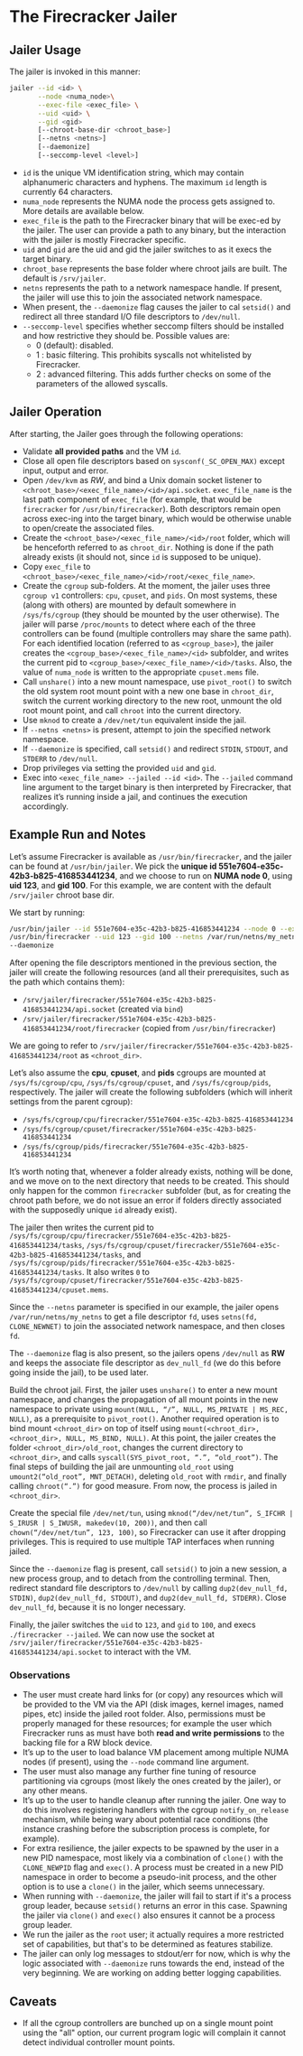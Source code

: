 # The Firecracker Jailer

## Jailer Usage

The jailer is invoked in this manner:

``` bash
jailer --id <id> \
       --node <numa_node>\
       --exec-file <exec_file> \
       --uid <uid> \
       --gid <gid>
       [--chroot-base-dir <chroot_base>]
       [--netns <netns>]
       [--daemonize]
       [--seccomp-level <level>]
```

- `id` is the unique VM identification string, which may contain alphanumeric
  characters and hyphens. The maximum `id` length is currently 64 characters.
- `numa_node` represents the NUMA node the process gets assigned to. More
  details are available below.
- `exec_file` is the path to the Firecracker binary that will be exec-ed by the
  jailer. The user can provide a path to any binary, but the interaction with
  the jailer is mostly Firecracker specific.
- `uid` and `gid` are the uid and gid the jailer switches to as it execs the
  target binary.
- `chroot_base` represents the base folder where chroot jails are built. The
  default is `/srv/jailer`.
- `netns` represents the path to a network namespace handle. If present, the
  jailer will use this to join the associated network namespace.
- When present, the `--daemonize` flag causes the jailer to cal `setsid()` and
  redirect all three standard I/O file descriptors to `/dev/null`.
- `--seccomp-level` specifies whether seccomp filters should be installed and
  how restrictive they should be. Possible values are:
  - 0 (default): disabled.
  - 1 : basic filtering. This prohibits syscalls not whitelisted by
    Firecracker.
  - 2 : advanced filtering. This adds further checks on some of the parameters
    of the allowed syscalls.

## Jailer Operation

After starting, the Jailer goes through the following operations:

- Validate **all provided paths** and the VM `id`.
- Close all open file descriptors based on `sysconf(_SC_OPEN_MAX)` except input,
  output and error.
- Open `/dev/kvm` as *RW*, and bind a Unix domain socket listener to
  `<chroot_base>/<exec_file_name>/<id>/api.socket`. `exec_file_name` is the
  last path component of `exec_file` (for example, that would be `firecracker`
  for `/usr/bin/firecracker`). Both descriptors remain open across exec-ing
  into the target binary, which would be otherwise unable to open/create the
  associated files.
- Create the `<chroot_base>/<exec_file_name>/<id>/root` folder, which will be
  henceforth referred to as `chroot_dir`. Nothing is done if the path already
  exists (it should not, since `id` is supposed to be unique).
- Copy `exec_file` to
  `<chroot_base>/<exec_file_name>/<id>/root/<exec_file_name>`.
- Create the `cgroup` sub-folders. At the moment, the jailer uses three
  `cgroup v1` controllers: `cpu`, `cpuset`, and `pids`. On most systems, these
  (along with others) are mounted by default somewhere in `/sys/fs/cgroup`
  (they should be mounted by the user otherwise). The jailer will parse
  `/proc/mounts` to detect where each of the three controllers can be found
  (multiple controllers may share the same path). For each identified location
  (referred to as `<cgroup_base>`), the jailer creates the
  `<cgroup_base>/<exec_file_name>/<id>` subfolder, and writes the current pid
  to `<cgroup_base>/<exec_file_name>/<id>/tasks`. Also, the value of
  `numa_node` is written to the appropriate `cpuset.mems` file.
- Call `unshare()` into a new mount namespace, use `pivot_root()` to switch
  the old system root mount point with a new one base in `chroot_dir`, switch
  the current working directory to the new root, unmount the old root mount
  point, and call `chroot` into the current directory.
- Use `mknod` to create a `/dev/net/tun` equivalent inside the jail.
- If `--netns <netns>` is present, attempt to join the specified network
  namespace.
- If `--daemonize` is specified, call `setsid()` and redirect `STDIN`,
  `STDOUT`, and `STDERR` to `/dev/null`.
- Drop privileges via setting the provided `uid` and `gid`.
- Exec into `<exec_file_name> --jailed --id <id>`. The `--jailed` command line
  argument to the target binary is then interpreted by Firecracker, that
  realizes it’s running inside a jail, and continues the execution
  accordingly.

## Example Run and Notes

Let’s assume Firecracker is available as `/usr/bin/firecracker`, and the jailer
can be found at `/usr/bin/jailer`. We pick the **unique id
551e7604-e35c-42b3-b825-416853441234**, and we choose to run on **NUMA node
0**, using **uid 123**, and **gid 100**. For this example, we are content with
the default `/srv/jailer` chroot base dir.

We start by running:

``` bash
/usr/bin/jailer --id 551e7604-e35c-42b3-b825-416853441234 --node 0 --exec-file
/usr/bin/firecracker --uid 123 --gid 100 --netns /var/run/netns/my_netns
--daemonize
```

After opening the file descriptors mentioned in the previous section, the
jailer will create the following resources (and all their prerequisites, such
as the path which contains them):

- `/srv/jailer/firecracker/551e7604-e35c-42b3-b825-416853441234/api.socket`
  (created via `bind`)
- `/srv/jailer/firecracker/551e7604-e35c-42b3-b825-416853441234/root/firecracker`
  (copied from `/usr/bin/firecracker`)

We are going to refer to
`/srv/jailer/firecracker/551e7604-e35c-42b3-b825-416853441234/root`
as `<chroot_dir>`.

Let’s also assume the **cpu**, **cpuset**, and **pids** cgroups are mounted at
`/sys/fs/cgroup/cpu`, `/sys/fs/cgroup/cpuset`, and `/sys/fs/cgroup/pids`,
respectively. The jailer will create the following subfolders (which will
inherit settings from the parent cgroup):

- `/sys/fs/cgroup/cpu/firecracker/551e7604-e35c-42b3-b825-416853441234`
- `/sys/fs/cgroup/cpuset/firecracker/551e7604-e35c-42b3-b825-416853441234`
- `/sys/fs/cgroup/pids/firecracker/551e7604-e35c-42b3-b825-416853441234`

It’s worth noting that, whenever a folder already exists, nothing will be done,
and we move on to the next directory that needs to be created. This should only
happen for the common `firecracker` subfolder (but, as for creating the chroot
path before, we do not issue an error if folders directly associated with the
supposedly unique `id` already exist).

The jailer then writes the current pid to
`/sys/fs/cgroup/cpu/firecracker/551e7604-e35c-42b3-b825-416853441234/tasks`,
`/sys/fs/cgroup/cpuset/firecracker/551e7604-e35c-42b3-b825-416853441234/tasks`,
and
`/sys/fs/cgroup/pids/firecracker/551e7604-e35c-42b3-b825-416853441234/tasks`.
It also writes `0` to
`/sys/fs/cgroup/cpuset/firecracker/551e7604-e35c-42b3-b825-416853441234/cpuset.mems`.

Since the `--netns` parameter is specified in our example, the jailer opens
`/var/run/netns/my_netns` to get a file descriptor `fd`, uses
`setns(fd, CLONE_NEWNET)` to join the associated network namespace, and then
closes `fd`.

The `--daemonize` flag is also present, so the jailers opens `/dev/null` as
**RW** and keeps the associate file descriptor as `dev_null_fd` (we do this
before going inside the jail), to be used later.

Build the chroot jail. First, the jailer uses `unshare()` to enter a new mount
namespace, and changes the propagation of all mount points in the new namespace
to private using `mount(NULL, “/”, NULL, MS_PRIVATE | MS_REC, NULL)`, as a
prerequisite to `pivot_root()`. Another required operation is to bind mount
`<chroot_dir>` on top of itself using `mount(<chroot_dir>, <chroot_dir>,
NULL, MS_BIND, NULL)`. At this point, the jailer creates the folder
`<chroot_dir>/old_root`, changes the current directory to `<chroot_dir>`,
and calls `syscall(SYS_pivot_root, “.”, “old_root”)`. The final steps of
building the jail are unmounting `old_root` using `umount2(“old_root”,
MNT_DETACH)`, deleting `old_root` with `rmdir`, and finally calling
`chroot(“.”)` for good measure. From now, the process is jailed in
`<chroot_dir>`.

Create the special file `/dev/net/tun`, using `mknod(“/dev/net/tun”, S_IFCHR |
S_IRUSR | S_IWUSR, makedev(10, 200))`, and then call `chown(“/dev/net/tun”,
123, 100)`, so Firecracker can use it after dropping privileges. This is
required to use multiple TAP interfaces when running jailed.

Since the `--daemonize` flag is present, call `setsid()` to join a new
session, a new process group, and to detach from the controlling terminal.
Then, redirect standard file descriptors to `/dev/null` by calling
`dup2(dev_null_fd, STDIN)`, `dup2(dev_null_fd, STDOUT)`, and `dup2(dev_null_fd,
STDERR)`. Close `dev_null_fd`, because it is no longer necessary.

Finally, the jailer switches the `uid` to `123`, and `gid` to `100`, and execs
`./firecracker --jailed`. We can now use the socket at
`/srv/jailer/firecracker/551e7604-e35c-42b3-b825-416853441234/api.socket`
to interact with the VM.

### Observations

- The user must create hard links for (or copy) any resources which will be
  provided to the VM via the API (disk images, kernel images, named pipes, etc)
  inside the jailed root folder. Also, permissions must be properly managed for
  these resources; for example the user which Firecracker runs as must have
  both **read and write permissions** to the backing file for a RW block
  device.
- It’s up to the user to load balance VM placement among multiple NUMA nodes
  (if present), using the ```--node``` command line argument.
- The user must also manage any further fine tuning of resource partitioning
  via cgroups (most likely the ones created by the jailer), or any other means.
- It’s up to the user to handle cleanup after running the jailer. One way to do
  this involves registering handlers with the cgroup `notify_on_release`
  mechanism, while being wary about potential race conditions (the instance
  crashing before the subscription process is complete, for example).
- For extra resilience, the jailer expects to be spawned by the user in a new
  PID namespace, most likely via a combination of `clone()` with the
  `CLONE_NEWPID` flag and `exec()`. A process must be created in a new PID
  namespace in order to become a pseudo-init process, and the other option is
  to use a `clone()` in the jailer, which seems unnecessary.
- When running with `--daemonize`, the jailer will fail to start if it's a
  process group leader, because `setsid()` returns an error in this case.
  Spawning the jailer via `clone()` and `exec()` also ensures it cannot be a
  process group leader.
- We run the jailer as the `root` user; it actually requires a more restricted
  set of capabilities, but that's to be determined as features stabilize.
- The jailer can only log messages to stdout/err for now, which is why the
  logic associated with `--daemonize` runs towards the end, instead of the very
  beginning. We are working on adding better logging capabilities.

## Caveats

- If all the cgroup controllers are bunched up on a single mount point using
  the "all" option, our current program logic will complain it cannot detect
  individual controller mount points.
